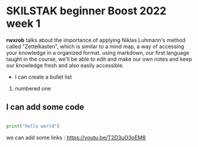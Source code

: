 # SKILSTAK beginner Boost 2022 week 1

**rwxrob** talks about the importance of applying Niklas Luhmann's method called "Zettelkasten", which is similar to a mind map, a way of accessing your
knowledge in a organized format. using markdown, our first language taught in the course, we'll be able to edit and make our own notes and keep our knowledge
fresh and also easily accessible.

* I can create a bullet list

 1. numbered one

## I can add some code

``` python

print("hello world")
```

we can add some links :
https://youtu.be/T2D3uO3oEM8
